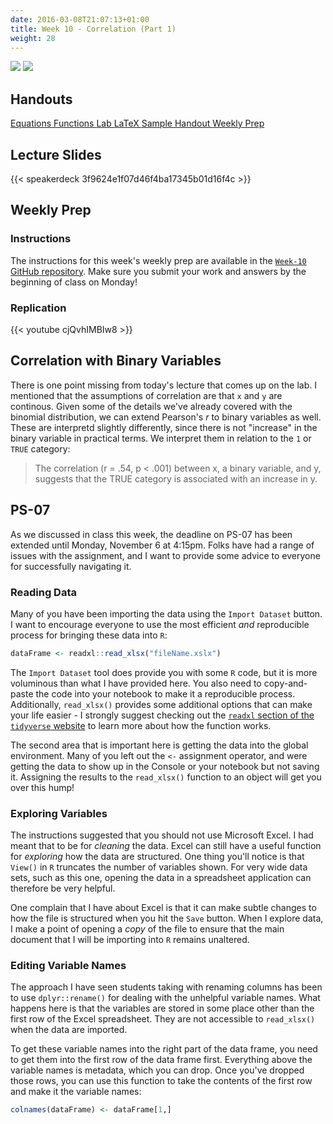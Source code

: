 ```yaml
---
date: 2016-03-08T21:07:13+01:00
title: Week 10 - Correlation (Part 1)
weight: 28
---
```

![](https://img.shields.io/badge/semester-Fall%2C%202017-blue.svg) ![](https://img.shields.io/badge/release-updated-brightgreen.svg) 

## Handouts

<a class="btn btn-primary btn-outline btn-xs{{end}}" href="https://github.com/slu-soc5050/Week-10/blob/master/Equations/week-10-equations.pdf" target="_blank"> Equations </a> 
<a class="btn btn-primary btn-outline btn-xs{{end}}" href="https://github.com/slu-soc5050/Week-10/blob/master/Functions/week-10-r.pdf" target="_blank"> Functions </a>
<a class="btn btn-primary btn-outline btn-xs{{end}}" href="https://github.com/slu-soc5050/Week-10/blob/master/Lab/week-10-lab.pdf" target="_blank"> Lab </a>
<a class="btn btn-primary btn-outline btn-xs{{end}}" href="https://github.com/slu-soc5050/Week-10/blob/master/LaTeX-Guide/latexHandoutGuide.pdf" target="_blank"> LaTeX </a>
<a class="btn btn-primary btn-outline btn-xs{{end}}" href="https://github.com/slu-soc5050/Week-10/blob/master/LaTeX-Example/latexHandoutExample.pdf" target="_blank"> Sample Handout </a>
<a class="btn btn-primary btn-outline btn-xs{{end}}" href="https://github.com/slu-soc5050/Week-10/blob/master/WeeklyPrep/week-10-prep.pdf" target="_blank"> Weekly Prep </a>

## Lecture Slides
{{< speakerdeck 3f9624e1f07d46f4ba17345b01d16f4c >}}

## Weekly Prep
### Instructions
The instructions for this week's weekly prep are available in the [`Week-10` GitHub repository](https://github.com/slu-soc5050/Week-10/blob/master/WeeklyPrep/week-10-prep.pdf). Make sure you submit your work and answers by the beginning of class on Monday!

### Replication
{{< youtube cjQvhIMBIw8 >}}

## Correlation with Binary Variables
There is one point missing from today's lecture that comes up on the lab. I mentioned that the assumptions of correlation are that `x` and `y` are continous. Given some of the details we've already covered with the binomial distribution, we can extend Pearson's *r* to binary variables as well. These are interpretd slightly differently, since there is not "increase" in the binary variable in practical terms. We interpret them in relation to the `1` or `TRUE` category:

> The correlation (r = .54, p < .001) between x, a binary variable, and y, suggests that the TRUE category is associated with an increase in y.

## PS-07
As we discussed in class this week, the deadline on PS-07 has been extended until Monday, November 6 at 4:15pm. Folks have had a range of issues with the assignment, and I want to provide some advice to everyone for successfully navigating it.

### Reading Data
Many of you have been importing the data using the `Import Dataset` button. I want to encourage everyone to use the most efficient *and* reproducible process for bringing these data into `R`:
```r
dataFrame <- readxl::read_xlsx("fileName.xslx")
```
The `Import Dataset` tool does provide you with some `R` code, but it is more voluminous than what I have provided here. You also need to copy-and-paste the code into your notebook to make it a reproducible process. Additionally, `read_xlsx()` provides some additional options that can make your life easier - I strongly suggest checking out the [`readxl` section of the `tidyverse` website](http://readxl.tidyverse.org) to learn more about how the function works.

The second area that is important here is getting the data into the global environment. Many of you left out the `<-` assignment operator, and were getting the data to show up in the Console or your notebook but not saving it. Assigning the results to the `read_xlsx()` function to an object will get you over this hump!

### Exploring Variables
The instructions suggested that you should not use Microsoft Excel. I had meant that to be for *cleaning* the data. Excel can still have a useful function for *exploring* how the data are structured. One thing you'll notice is that `View()` in `R` truncates the number of variables shown. For very wide data sets, such as this one, opening the data in a spreadsheet application can therefore be very helpful.

One complain that I have about Excel is that it can make subtle changes to how the file is structured when you hit the `Save` button. When I explore data, I make a point of opening a *copy* of the file to ensure that the main document that I will be importing into `R` remains unaltered. 

### Editing Variable Names
The approach I have seen students taking with renaming columns has been to use `dplyr::rename()` for dealing with the unhelpful variable names. What happens here is that the variables are stored in some place other than the first row of the Excel spreadsheet. They are not accessible to `read_xlsx()` when the data are imported. 

To get these variable names into the right part of the data frame, you need to get them into the first row of the data frame first. Everything above the variable names is metadata, which you can drop. Once you've dropped those rows, you can use this function to take the contents of the first row and make it the variable names:

```r
colnames(dataFrame) <- dataFrame[1,]
```